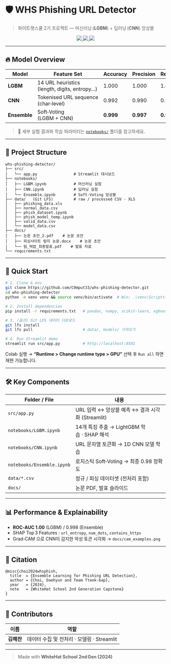 
# 🛡 WHS Phishing URL Detector

> 화이트햇스쿨 2기 프로젝트 — 머신러닝 (**LGBM**) + 딥러닝 (**CNN**) 앙상블


<p align="center">
  <a href="https://c0mput33-whs-detector.streamlit.app">
    <img src="https://img.shields.io/badge/Demo-Streamlit-ff4b4b?logo=streamlit&logoColor=white" />
  </a>
  <a href="https://colab.research.google.com/github/C0mput33/whs-phishing-detector/blob/main/notebooks/Ensemble.ipynb">
    <img src="https://img.shields.io/badge/Run_in‑Colab-F9AB00?logo=googlecolab&logoColor=white" />
  </a>
  <a href="docs/whitehat_paper.pdf">
    <img src="https://img.shields.io/badge/Whitepaper-PDF-blueviolet" />
  </a>
</p>

---

## 🔥 Model Overview
| Model | Feature Set | Accuracy | Precision | Recall |
| ----- | ----------- | -------- | --------- | ------ |
| **LGBM**    | 14 URL heuristics (length, digits, entropy…) | 1.000 | 1.000 | 1.000 |
| **CNN**     | Tokenised URL sequence (char‑level)         | 0.992 | 0.990 | 0.970 |
| **Ensemble**| Soft‑Voting (LGBM + CNN)                    | **0.999** | **0.997** | **0.991** |

> 📑 세부 실험 결과와 학습 파라미터는 [`notebooks/`](notebooks/) 폴더를 참고하세요.

---

## 📂 Project Structure
```text
whs-phishing-detector/
├── src/
│   └── app.py                # Streamlit 대시보드
├── notebooks/
│   ├── LGBM.ipynb            # 머신러닝 실험
│   ├── CNN.ipynb             # 딥러닝 실험
│   └── Ensemble.ipynb        # Soft‑Voting 앙상블
├── data/   (Git LFS)         # raw / processed CSV · XLS
│   ├── phishing_data.xls
│   ├── normal_data.csv
│   ├── phish_dataset.ipynb
│   ├── phish_model_temp.ipynb
│   ├── valid_data.csv
│   └── model_data.csv
├── docs/
│   ├── 논문 초안_2.pdf    # 논문 초안 
│   ├── 피싱사이트 탐지 논문.docx    # 논문 초안 
│   └── 팀_떡밥_최종발표.pdf    # 발표 자료
└── requirements.txt
````

---

## 🚀 Quick Start

```bash
# 1. Clone & env
git clone https://github.com/C0mput33/whs-phishing-detector.git
cd whs-phishing-detector
python -m venv venv && source venv/bin/activate  # Win: .\venv\Scripts\activate

# 2. Install dependencies
pip install -r requirements.txt   # pandas, numpy, scikit-learn, xgboost, tensorflow, streamlit …

# 3. (옵션) Git LFS 데이터 다운로드
git lfs install
git lfs pull                      # data/, models/ 가져오기

# 4. Run Streamlit demo
streamlit run src/app.py          # http://localhost:8501
```

Colab 실행 → **“Runtime > Change runtime type > GPU”** 선택 후 `Run all` 하면 재현 가능합니다.

---

## 🛠 Key Components

| Folder / File              | 내용                                   |
| -------------------------- | ------------------------------------ |
| `src/app.py`               | URL 입력 ↔ 앙상블 예측 ↔ 결과 시각화 (Streamlit) |
| `notebooks/LGBM.ipynb`     | 14개 특징 추출 → LightGBM 학습 · SHAP 해석    |
| `notebooks/CNN.ipynb`      | URL 문자열 토큰화 → 1D CNN 모델 학습           |
| `notebooks/Ensemble.ipynb` | 로지스틱 Soft‑Voting → 최종 0.98 정확도      |
| `data/*.csv`               | 정규 / 피싱 데이터셋 (전처리 포함)                |
| `docs/`                    | 논문 PDF, 발표 슬라이드                      |

---

## 📊 Performance & Explainability

* **ROC‑AUC 1.00** (LGBM) / 0.998 (Ensemble)
* SHAP Top 3 Features : `url_entropy`, `num_dots`, `contains_https`
* Grad‑CAM 으로 CNN이 감지한 악성 토큰 시각화 → `docs/cam_examples.png`

---

## 📝 Citation

```
@misc{choi2024whsphish,
  title  = {Ensemble Learning for Phishing URL Detection},
  author = {Choi, Daehyun and Team Tteok-bap},
  year   = {2024},
  note   = {WhiteHat School 2nd Generation Capstone}
}
```

---

## 🤝 Contributors

| 이름               | 역할                            |
| ---------------- | ----------------------------- |
| **김해찬** | 데이터 수집 및 전처리 · 모델링 · Streamlit      |


---

> Made with **WhiteHat School 2nd Gen (2024)**


```


